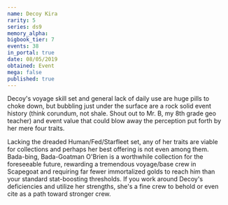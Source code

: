 ```yaml
---
name: Decoy Kira
rarity: 5
series: ds9
memory_alpha:
bigbook_tier: 7
events: 38
in_portal: true
date: 08/05/2019
obtained: Event
mega: false
published: true
---
```


Decoy's voyage skill set and general lack of daily use are huge pills to choke down, but bubbling just under the surface are a rock solid event history (think corundum, not shale. Shout out to Mr. B, my 8th grade geo teacher) and event value that could blow away the perception put forth by her mere four traits.

Lacking the dreaded Human/Fed/Starfleet set, any of her traits are viable for collections and perhaps her best offering is not even among them. Bada-bing, Bada-Goatman O'Brien is a worthwhile collection for the foreseeable future, rewarding a tremendous voyage/base crew in Scapegoat and requiring far fewer immortalized golds to reach him than your standard stat-boosting thresholds. If you work around Decoy's deficiencies and utilize her strengths, she's a fine crew to behold or even cite as a path toward stronger crew.
